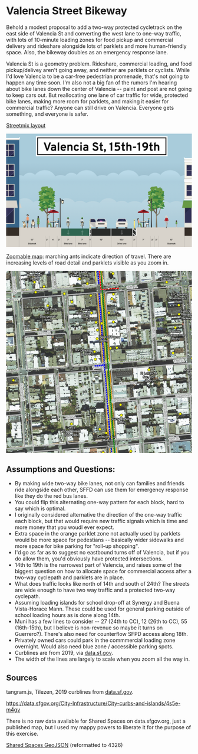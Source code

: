 # Valencia Street Bikeway

Behold a modest proposal to add a two-way protected cycletrack on the east side of Valencia St and converting the west lane to one-way traffic, with lots of 10-minute loading zones for food pickup and commercial delivery and rideshare alongside lots of parklets and more human-friendly space. Also, the bikeway doubles as an emergency response lane.

Valencia St is a geometry problem. Rideshare, commercial loading, and food pickup/delivey aren't going away, and neither are parklets or cyclists. While I'd love Valencia to be a car-free pedestrian promenade, that's not going to happen any time soon. I'm also not a big fan of the rumors I'm hearing about bike lanes down the center of Valencia -- paint and post are not going to keep cars out. But reallocating one lane of car traffic for wide, protected bike lanes, making more room for parklets, and making it easier for commercial traffic? Anyone can still drive on Valencia. Everyone gets something, and everyone is safer. 

[Streetmix layout](https://streetmix.net/burritojustice/6/valencia-st-15th-19th)

[![streetmix](images/valencia-st-15th-19th.png)](https://streetmix.net/burritojustice/6/valencia-st-15th-19th)

[Zoomable map](https://burritojustice.github.io/valencia_bikeway/map#18/37.75774/-122.42144
): marching ants indicate direction of travel. There are increasing levels of road detail and parklets visible as you zoom in.

[![screenshot](images/one-way.gif)](https://burritojustice.github.io/valencia_bikeway/map#18/37.75774/-122.42144)

## Assumptions and Questions:

- By making wide two-way bike lanes, not only can families and friends ride alongside each other, SFFD can use them for emergency response like they do the red bus lanes.
- You could flip this alternating one-way pattern for each block, hard to say which is optimal.
- I originally considered alternative the direction of the one-way traffic each block, but that would require new traffic signals which is time and more money that you woudl ever expect.
- Extra space in the orange parklet zone not actually used by parklets would be more space for pedestians -- basically wider sidewalks and more space for bike parking for "roll-up shopping".
- I'd go as far as to suggest no eastbound turns off of Valencia, but if you do allow them, you'd obviously have protected intersections.
- 14th to 19th is the narrowest part of Valencia, and raises some of the biggest question on how to allocate space for commercial access after a two-way cyclepath and parklets are in place.
- What does traffic looks like north of 14th and south of 24th? The streets are wide enough to have two way traffic and a protected two-way cyclepath.
- Assuming loading islands for school drop-off at Synergy and Buena Vista-Horace Mann. These could be used for general parking outside of school loading hours as is done along 14th. 
- Muni has a few lines to consider -- 27 (24th to CC), 12 (26th to CC), 55 (16th-15th), but I believe is non-revenue so maybe it turns on Guerrero?). There's also need for counterflow SFPD access along 18th.
- Privately owned cars could park in the commmercial loading zone overnight. Would also need blue zone / accessible parking spots.
- Curblines are from 2019, via [data.sf.gov](https://data.sfgov.org/City-Infrastructure/City-curbs-and-islands/4s5e-m4gv). 
- The width of the lines are largely to scale when you zoom all the way in.

## Sources

tangram.js, Tilezen, 2019 curblines from [data.sf.gov](https://data.sfgov.org/City-Infrastructure/City-curbs-and-islands/4s5e-m4gv). 

https://data.sfgov.org/City-Infrastructure/City-curbs-and-islands/4s5e-m4gv

There is no raw data available for Shared Spaces on data.sfgov.org, just a published map, but I used my mappy powers to liberate it for the purpose of this exercise.

[Shared Spaces GeoJSON](https://services.arcgis.com/Zs2aNLFN00jrS4gG/arcgis/rest/services/shared_spaces_data/FeatureServer/0/query?f=geojson&where=1%3D1&returnGeometry=true&spatialRel=esriSpatialRelIntersects&outFields=*&maxRecordCountFactor=4&outSR=4326&resultOffset=0&resultRecordCount=8000&cacheHint=true&quantizationParameters=%7B%22mode%22%3A%22view%22%2C%22originPosition%22%3A%22upperLeft%22%2C%22tolerance%22%3A1.0583354500041853%2C%22extent%22%3A%7B%22xmin%22%3A-13638852.978948362%2C%22ymin%22%3A-1436598.6699333906%2C%22xmax%22%3A-8621695.126715293%2C%22ymax%22%3A5983364.401551564%2C%22spatialReference%22%3A%7B%22wkid%22%3A4326%2C%22latestWkid%22%3A4326%7D%7D%7D) (reformatted to 4326)
